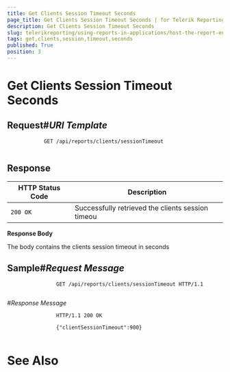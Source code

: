 ```yaml
---
title: Get Clients Session Timeout Seconds
page_title: Get Clients Session Timeout Seconds | for Telerik Reporting Documentation
description: Get Clients Session Timeout Seconds
slug: telerikreporting/using-reports-in-applications/host-the-report-engine-remotely/telerik-reporting-rest-services/rest-api-reference/clients-api/get-clients-session-timeout-seconds
tags: get,clients,session,timeout,seconds
published: True
position: 3
---
```


# Get Clients Session Timeout Seconds



## Request#_URI Template_

	
````none 
            GET /api/reports/clients/sessionTimeout
          
````



## Response


| HTTP Status Code | Description |
| ------ | ------ |
|`200 OK`|Successfully retrieved the clients session timeou|




__Response Body__

The body contains the clients session timeout in seconds
        

## Sample#_Request Message_

	
````none 
                GET /api/reports/clients/sessionTimeout HTTP/1.1
              
````

#_Response Message_

	
````none 
                HTTP/1.1 200 OK

                {"clientSessionTimeout":900}
              
````



# See Also

